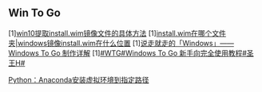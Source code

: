 ## Win To Go



[1][win10提取install.wim镜像文件的具体方法](https://www.pconline.com.cn/win10/1076/10763512.html)
[1][install.wim在哪个文件夹|windows镜像install.wim在什么位置](http://www.xitongcheng.com/jiaocheng/xtazjc_article_16701.html)
[1][说走就走的「Windows」—— Windows To Go 制作详解](https://sspai.com/post/44699)
[1][#WTG#Windows To Go 新手向完全使用教程#圣王H#](https://zhuanlan.zhihu.com/p/48250148)
  
  [Python：Anaconda安装虚拟环境到指定路径](https://www.cnblogs.com/lemonbit/p/7068091.html)
